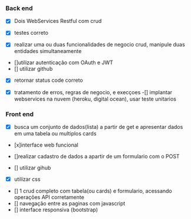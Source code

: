 
### Back end

- [x] Dois WebServices Restful com crud 
- [x] testes correto

- [x] realizar uma ou duas funcionalidades de negocio crud, manipule duas entidades simultaneamente
- []utilizar autenticação com OAuth e JWT 
- [] utilizar github
- [x] retornar status code correto

-[x] tratamento de erros, regras de negocio, e execçoes
-[] implantar webservices na nuvem (heroku, digital ocean), usar teste unitarios

### Front end 

- [x] busca um conjunto de dados(lista) a partir de get e apresentar dados em uma tabela ou multiplos cards
- [x]interface web funcional

- []realizar cadastro de dados a apartir de um formulario com o POST
- [] utilizar gihub
- [x] utilizar css  

- [] 1 crud completo com tabela(ou cards) e formulario, acessando operações API corretamente
- [] navegação entre as paginas com javascript
- [] interface responsiva (bootstrap)
